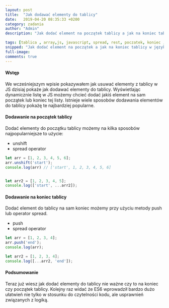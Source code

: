 ```yaml
---
layout: post
title:  "Jak dodawać elementy do tablicy"
date:   2019-04-20 08:35:33 +0200
category: zadania
author: "Admin"
description: "Jak dodać element na początek tablicy a jak na koniec tablicy w jezyku JavaScript"

tags: [tablica , array,js, javascript, spread, rest, poczatek, koniec , metody, sposoby, dodawania ]
snipped: "Jak dodać element na początek a jak na koniec tablicy w języku JavaScript."
full-image: 
comments: true
---
```


#### Wstęp
We wcześniejszym wpisie pokazywałem jak usuwać elementy z tablicy w JS dzisiaj pokaże jak dodawać elementy do tablicy.
Wyświetlając dynamicznie listę w JS możemy chcieć dodać jakiś element na sam początek lub koniec tej listy. Istnieje wiele sposobów dodawania elementów do tablicy pokażę te najbardziej popularne. 

#### Dodawanie na początek tablicy
Dodać elementy do początku tablicy możemy na kilka sposobów najpopularniejsze to użycie:

- unshift
- spread operator

```js
let arr = [1, 2, 3, 4, 5, 6];
arr.unshift('start');
console.log(arr) // ['start', 1, 2, 3, 4, 5, 6]


let arr2 = [1, 2, 3, 4, 5];
console.log(['start', ...arr2]);
```

#### Dodawanie na koniec tablicy

Dodać element do tablicy na sam koniec możemy przy użyciu metody push lub operator spread.
- push
- spread operator

```js
let arr = [1, 2, 3, 4];
arr.push('end');
console.log(arr);

let arr2 = [1, 2, 3, 4];
console.log([...arr2, 'end']);

```

#### Podsumowanie

Teraz już wiesz jak dodać elementy do tablicy nie ważne czy to na koniec czy początek tablicy. Kolejny raz widać że ES6 wprowadził bardzo dużo ułatwień nie tylko w stosunku do czytelności kodu, ale usprawnień związanych z logiką.